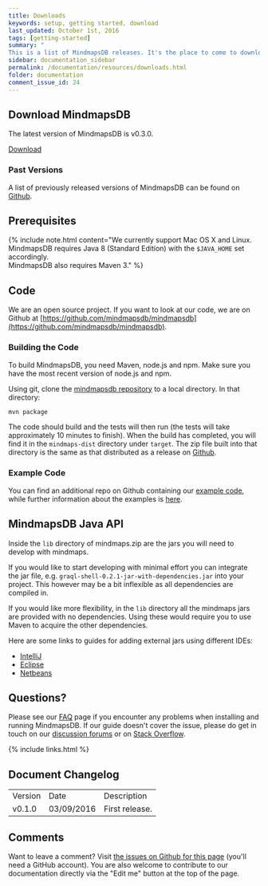```yaml
---
title: Downloads
keywords: setup, getting started, download
last_updated: October 1st, 2016
tags: [getting-started]
summary: "
This is a list of MindmapsDB releases. It's the place to come to download the most recent versions of MindmapsDB."
sidebar: documentation_sidebar
permalink: /documentation/resources/downloads.html
folder: documentation
comment_issue_id: 24
---
```



## Download MindmapsDB

The latest version of MindmapsDB is v0.3.0.   

<span class="glyphicon glyphicon-download gi-2x">[Download](https://mindmaps.io/download/latest)</span>

### Past Versions
A list of previously released versions of MindmapsDB can be found on [Github](https://mindmaps.io/download).


## Prerequisites

{% include note.html content="We currently support Mac OS X and Linux. MindmapsDB requires Java 8 (Standard Edition) with the `$JAVA_HOME` set accordingly.   
MindmapsDB also requires Maven 3." %}

## Code
We are an open source project. If you want to look at our code, we are on Github at [https://github.com/mindmapsdb/mindmapsdb](https://github.com/mindmapsdb/mindmapsdb).

### Building the Code

To build MindmapsDB, you need Maven, node.js and npm. Make sure you have the most recent version of node.js and npm.

Using git, clone the [mindmapsdb repository](https://github.com/mindmapsdb/mindmapsdb) to a local directory.  In that directory:

```bash
mvn package
```

The code should build and the tests will then run (the tests will take approximately 10 minutes to finish). When the build has completed, you will find it in the `mindmaps-dist` directory under `target`. The zip file built into that directory is the same as that distributed as a release on [Github](https://mindmaps.io/download).

### Example Code
You can find an additional repo on Github containing our [example code](https://github.com/mindmapsdb/sample-projects), while further information about the examples is [here](../examples/examples.html).


## MindmapsDB Java API

Inside the `lib` directory of mindmaps.zip are the jars you will need to
develop with mindmaps.

If you would like to start developing with minimal effort you can integrate the jar file, e.g.
`graql-shell-0.2.1-jar-with-dependencies.jar` into your project. This however
may be a bit inflexible as all dependencies are compiled in.

If you would like more flexibility, in the `lib` directory all the mindmaps
jars are provided with no dependencies. Using these would require you to use
Maven to acquire the other dependencies.

Here are some links to guides for adding external jars using different IDEs:

- [IntelliJ](https://www.jetbrains.com/help/idea/2016.1/configuring-module-dependencies-and-libraries.html)
- [Eclipse](http://www.tutorialspoint.com/eclipse/eclipse_java_build_path.htm)
- [Netbeans](http://oopbook.com/java-classpath-2/classpath-in-netbeans/)

## Questions?
Please see our [FAQ](../resources/faq.html) page if you encounter any problems when installing and running MindmapsDB. If our guide doesn't cover the issue, please do get in touch on our [discussion forums](http://discuss.mindmaps.io) or on [Stack Overflow](http://www.stackoverflow.com).

{% include links.html %}

## Document Changelog  


<table>
    <tr>
        <td>Version</td>
        <td>Date</td>
        <td>Description</td>        
    </tr>
        <tr>
        <td>v0.1.0</td>
        <td>03/09/2016</td>
        <td>First release.</td>        
    </tr>

</table>

## Comments
Want to leave a comment? Visit <a href="https://github.com/mindmapsdb/docs/issues/24" target="_blank">the issues on Github for this page</a> (you'll need a GitHub account). You are also welcome to contribute to our documentation directly via the "Edit me" button at the top of the page.
